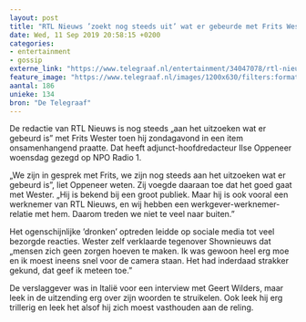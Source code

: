 ```yaml
---
layout: post
title: "RTL Nieuws ’zoekt nog steeds uit’ wat er gebeurde met Frits Wester"
date: Wed, 11 Sep 2019 20:58:15 +0200
categories: 
- entertainment 
- gossip 
externe_link: "https://www.telegraaf.nl/entertainment/34047078/rtl-nieuws-zoekt-nog-steeds-uit-wat-er-gebeurde-met-frits-wester"
feature_image: "https://www.telegraaf.nl/images/1200x630/filters:format(jpeg):quality(80)/cdn-kiosk-api.telegraaf.nl/4cf49868-d4c6-11e9-9a49-02d2fb1aa1d7.jpg"
aantal: 186
unieke: 134
bron: "De Telegraaf"
---
```


<p class="intro">De redactie van RTL Nieuws is nog steeds „aan het uitzoeken wat er gebeurd is” met Frits Wester toen hij zondagavond in een item onsamenhangend praatte. Dat heeft adjunct-hoofdredacteur Ilse Oppeneer woensdag gezegd op NPO Radio 1.</p> <p>„We zijn in gesprek met Frits, we zijn nog steeds aan het uitzoeken wat er gebeurd is”, liet Oppeneer weten. Zij voegde daaraan toe dat het goed gaat met Wester. „Hij is bekend bij een groot publiek. Maar hij is ook vooral een werknemer van RTL Nieuws, en wij hebben een werkgever-werknemer-relatie met hem. Daarom treden we niet te veel naar buiten.”</p><p>Het ogenschijnlijke ’dronken’ optreden leidde op sociale media tot veel bezorgde reacties. Wester zelf verklaarde tegenover Shownieuws dat „mensen zich geen zorgen hoeven te maken. Ik was gewoon heel erg moe en ik moest ineens snel voor de camera staan. Het had inderdaad strakker gekund, dat geef ik meteen toe.”</p><p>De verslaggever was in Italië voor een interview met Geert Wilders, maar leek in de uitzending erg over zijn woorden te struikelen. Ook leek hij erg trillerig en leek het alsof hij zich moest vasthouden aan de reling.</p>
